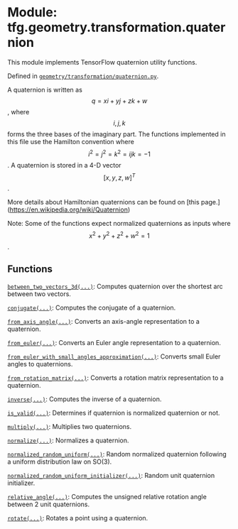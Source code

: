 <div itemscope itemtype="http://developers.google.com/ReferenceObject">
<meta itemprop="name" content="tfg.geometry.transformation.quaternion" />
<meta itemprop="path" content="Stable" />
</div>

# Module: tfg.geometry.transformation.quaternion

This module implements TensorFlow quaternion utility functions.



Defined in [`geometry/transformation/quaternion.py`](https://github.com/tensorflow/graphics/blob/master/tensorflow_graphics/geometry/transformation/quaternion.py).

<!-- Placeholder for "Used in" -->

A quaternion is written as $$q =  xi + yj + zk + w$$, where $$i,j,k$$ forms the
three bases of the imaginary part. The functions implemented in this file
use the Hamilton convention where $$i^2 = j^2 = k^2 = ijk = -1$$. A quaternion
is stored in a 4-D vector $$[x, y, z, w]^T$$.

More details about Hamiltonian quaternions can be found on [this page.]
(https://en.wikipedia.org/wiki/Quaternion)

Note: Some of the functions expect normalized quaternions as inputs where
$$x^2 + y^2 + z^2 + w^2 = 1$$.

## Functions

[`between_two_vectors_3d(...)`](../../../tfg/geometry/transformation/quaternion/between_two_vectors_3d.md): Computes quaternion over the shortest arc between two vectors.

[`conjugate(...)`](../../../tfg/geometry/transformation/quaternion/conjugate.md): Computes the conjugate of a quaternion.

[`from_axis_angle(...)`](../../../tfg/geometry/transformation/quaternion/from_axis_angle.md): Converts an axis-angle representation to a quaternion.

[`from_euler(...)`](../../../tfg/geometry/transformation/quaternion/from_euler.md): Converts an Euler angle representation to a quaternion.

[`from_euler_with_small_angles_approximation(...)`](../../../tfg/geometry/transformation/quaternion/from_euler_with_small_angles_approximation.md): Converts small Euler angles to quaternions.

[`from_rotation_matrix(...)`](../../../tfg/geometry/transformation/quaternion/from_rotation_matrix.md): Converts a rotation matrix representation to a quaternion.

[`inverse(...)`](../../../tfg/geometry/transformation/quaternion/inverse.md): Computes the inverse of a quaternion.

[`is_valid(...)`](../../../tfg/geometry/transformation/quaternion/is_valid.md): Determines if quaternion is normalized quaternion or not.

[`multiply(...)`](../../../tfg/geometry/transformation/quaternion/multiply.md): Multiplies two quaternions.

[`normalize(...)`](../../../tfg/geometry/transformation/quaternion/normalize.md): Normalizes a quaternion.

[`normalized_random_uniform(...)`](../../../tfg/geometry/transformation/quaternion/normalized_random_uniform.md): Random normalized quaternion following a uniform distribution law on SO(3).

[`normalized_random_uniform_initializer(...)`](../../../tfg/geometry/transformation/quaternion/normalized_random_uniform_initializer.md): Random unit quaternion initializer.

[`relative_angle(...)`](../../../tfg/geometry/transformation/quaternion/relative_angle.md): Computes the unsigned relative rotation angle between 2 unit quaternions.

[`rotate(...)`](../../../tfg/geometry/transformation/quaternion/rotate.md): Rotates a point using a quaternion.

